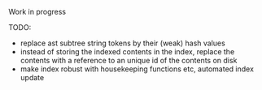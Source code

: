 Work in progress

TODO:
* replace ast subtree string tokens by their (weak) hash values
* instead of storing the indexed contents in the index, replace the contents with a reference to an unique id of the contents on disk
* make index robust with housekeeping functions etc, automated index update

